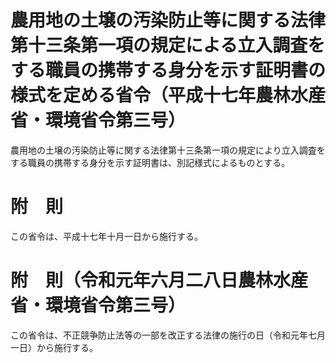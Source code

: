 # 農用地の土壌の汚染防止等に関する法律第十三条第一項の規定による立入調査をする職員の携帯する身分を示す証明書の様式を定める省令（平成十七年農林水産省・環境省令第三号）
農用地の土壌の汚染防止等に関する法律第十三条第一項の規定により立入調査をする職員の携帯する身分を示す証明書は、別記様式によるものとする。
# 附　則
この省令は、平成十七年十月一日から施行する。
# 附　則（令和元年六月二八日農林水産省・環境省令第三号）
この省令は、不正競争防止法等の一部を改正する法律の施行の日（令和元年七月一日）から施行する。
